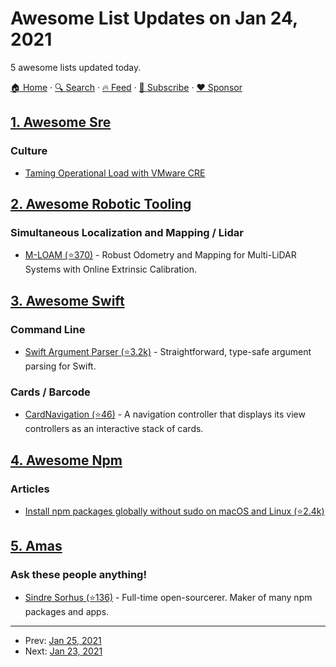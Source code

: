 # Awesome List Updates on Jan 24, 2021

5 awesome lists updated today.

[🏠 Home](/README.md) · [🔍 Search](https://www.trackawesomelist.com/search/) · [🔥 Feed](https://www.trackawesomelist.com/rss.xml) · [📮 Subscribe](https://trackawesomelist.us17.list-manage.com/subscribe?u=d2f0117aa829c83a63ec63c2f&id=36a103854c) · [❤️  Sponsor](https://github.com/sponsors/theowenyoung)



## [1. Awesome Sre](/content/dastergon/awesome-sre/README.md)

### Culture

*   [Taming Operational Load with VMware CRE](https://tanzu.vmware.com/content/blog/taming-operational-load-vmware-cre)

## [2. Awesome Robotic Tooling](/content/protontypes/awesome-robotic-tooling/README.md)

### Simultaneous Localization and Mapping / Lidar

*   [M-LOAM (⭐370)](https://github.com/gogojjh/M-LOAM) - Robust Odometry and Mapping for Multi-LiDAR Systems with Online Extrinsic Calibration.

## [3. Awesome Swift](/content/matteocrippa/awesome-swift/README.md)

### Command Line

*   [Swift Argument Parser (⭐3.2k)](https://github.com/apple/swift-argument-parser) - Straightforward, type-safe argument parsing for Swift.

### Cards / Barcode

*   [CardNavigation (⭐46)](https://github.com/james01/CardNavigation) - A navigation controller that displays its view controllers as an interactive stack of cards.

## [4. Awesome Npm](/content/sindresorhus/awesome-npm/README.md)

### Articles

*   [Install npm packages globally without sudo on macOS and Linux (⭐2.4k)](https://github.com/sindresorhus/guides/blob/main/npm-global-without-sudo.md)

## [5. Amas](/content/sindresorhus/amas/README.md)

### Ask these people anything!

*   [Sindre Sorhus (⭐136)](https://github.com/sindresorhus/ama) - Full-time open-sourcerer. Maker of many npm packages and apps.

---

- Prev: [Jan 25, 2021](/content/2021/01/25/README.md)
- Next: [Jan 23, 2021](/content/2021/01/23/README.md)